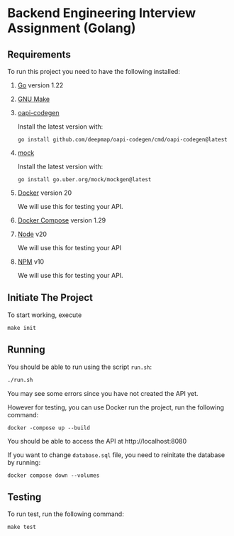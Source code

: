 # Backend Engineering Interview Assignment (Golang)

## Requirements

To run this project you need to have the following installed:

1. [Go](https://golang.org/doc/install) version 1.22
2. [GNU Make](https://www.gnu.org/software/make/)
3. [oapi-codegen](https://github.com/deepmap/oapi-codegen)

    Install the latest version with:
    ```
    go install github.com/deepmap/oapi-codegen/cmd/oapi-codegen@latest
    ```
4. [mock](https://github.com/uber-go/mock)

    Install the latest version with:
    ```
    go install go.uber.org/mock/mockgen@latest
    ```

5. [Docker](https://docs.docker.com/get-docker/) version 20
   
   We will use this for testing your API.

6. [Docker Compose](https://docs.docker.com/compose/install/) version 1.29

7. [Node](https://nodejs.org/en) v20

   We will use this for testing your API

8. [NPM](https://www.npmjs.com/) v10

    We will use this for testing your API.

## Initiate The Project

To start working, execute

```
make init
```

## Running

You should be able to run using the script `run.sh`:

```bash
./run.sh
```

You may see some errors since you have not created the API yet.

However for testing, you can use Docker run the project, run the following command:

```
docker -compose up --build
```

You should be able to access the API at http://localhost:8080

If you want to change `database.sql` file, you need to reinitate the database by running:

```
docker compose down --volumes
```

## Testing

To run test, run the following command:

```
make test
```
